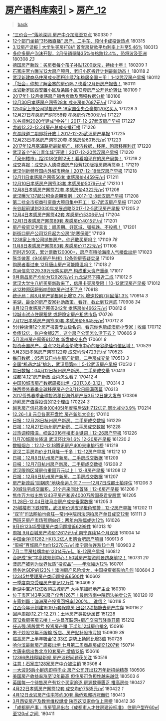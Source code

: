 [房产语料库索引](../../README.md)  > [房产_12](房产_12.md)
====
> [back](../README.md)

- [“三价合一”落地深圳 房产中介加班至12点](http://jkwz.applinzi.com/ittc/7086179474435736583.html#%E2%80%9C%E4%B8%89%E4%BB%B7%E5%90%88%E4%B8%80%E2%80%9D%E8%90%BD%E5%9C%B0%E6%B7%B1%E5%9C%B3+%E6%88%BF%E4%BA%A7%E4%B8%AD%E4%BB%8B%E5%8A%A0%E7%8F%AD%E8%87%B312%E7%82%B9) 180330 *1* 
- [12个部门坐镇“315微直播” 房产、二手车、预付卡成投诉热点](http://jkwz.applinzi.com/ittc/7080735723345150986.html#12%E4%B8%AA%E9%83%A8%E9%97%A8%E5%9D%90%E9%95%87%E2%80%9C315%E5%BE%AE%E7%9B%B4%E6%92%AD%E2%80%9D+%E6%88%BF%E4%BA%A7%E3%80%81%E4%BA%8C%E6%89%8B%E8%BD%A6%E3%80%81%E9%A2%84%E4%BB%98%E5%8D%A1%E6%88%90%E6%8A%95%E8%AF%89%E7%83%AD%E7%82%B9) 180315  
- [3.12房产读报 | 大学生买房打8折 首套房贷款平均利率上升至5.46%](http://jkwz.applinzi.com/ittc/7080022061366117382.html#3.12%E6%88%BF%E4%BA%A7%E8%AF%BB%E6%8A%A5+%7C+%E5%A4%A7%E5%AD%A6%E7%94%9F%E4%B9%B0%E6%88%BF%E6%89%938%E6%8A%98+%E9%A6%96%E5%A5%97%E6%88%BF%E8%B4%B7%E6%AC%BE%E5%B9%B3%E5%9D%87%E5%88%A9%E7%8E%87%E4%B8%8A%E5%8D%87%E8%87%B35.46%25) 180313  
- [多伦多房产泡沫开裂，2月份销量降35%价格跌12.4%，恐将波及亚洲](http://jkwz.applinzi.com/ittc/7078171989888205831.html#%E5%A4%9A%E4%BC%A6%E5%A4%9A%E6%88%BF%E4%BA%A7%E6%B3%A1%E6%B2%AB%E5%BC%80%E8%A3%82%EF%BC%8C2%E6%9C%88%E4%BB%BD%E9%94%80%E9%87%8F%E9%99%8D35%25%E4%BB%B7%E6%A0%BC%E8%B7%8C12.4%25%EF%BC%8C%E6%81%90%E5%B0%86%E6%B3%A2%E5%8F%8A%E4%BA%9A%E6%B4%B2) 180308 *23* 
- [德国房产新政：买房者每个孩子补贴1200欧元，持续十年！](http://jkwz.applinzi.com/ittc/7068015567435203590.html#%E5%BE%B7%E5%9B%BD%E6%88%BF%E4%BA%A7%E6%96%B0%E6%94%BF%EF%BC%9A%E4%B9%B0%E6%88%BF%E8%80%85%E6%AF%8F%E4%B8%AA%E5%AD%A9%E5%AD%90%E8%A1%A5%E8%B4%B41200%E6%AC%A7%E5%85%83%EF%BC%8C%E6%8C%81%E7%BB%AD%E5%8D%81%E5%B9%B4%EF%BC%81) 180209 *1* 
- [石家庄官方曝光12大房产项目、老旧小区拆迁计划最新动态！](http://jkwz.applinzi.com/ittc/7059927712284541958.html#%E7%9F%B3%E5%AE%B6%E5%BA%84%E5%AE%98%E6%96%B9%E6%9B%9D%E5%85%8912%E5%A4%A7%E6%88%BF%E4%BA%A7%E9%A1%B9%E7%9B%AE%E3%80%81%E8%80%81%E6%97%A7%E5%B0%8F%E5%8C%BA%E6%8B%86%E8%BF%81%E8%AE%A1%E5%88%92%E6%9C%80%E6%96%B0%E5%8A%A8%E6%80%81%EF%BC%81) 180118 *2* 
- [武汉新建商品住房成交面积连续7年稳居全国三甲｜1-12武汉房产早报](http://jkwz.applinzi.com/ittc/7057605700136469515.html#%E6%AD%A6%E6%B1%89%E6%96%B0%E5%BB%BA%E5%95%86%E5%93%81%E4%BD%8F%E6%88%BF%E6%88%90%E4%BA%A4%E9%9D%A2%E7%A7%AF%E8%BF%9E%E7%BB%AD7%E5%B9%B4%E7%A8%B3%E5%B1%85%E5%85%A8%E5%9B%BD%E4%B8%89%E7%94%B2%EF%BD%9C1-12%E6%AD%A6%E6%B1%89%E6%88%BF%E4%BA%A7%E6%97%A9%E6%8A%A5) 180112  
- [「社会」你想了解金寨的房价吗？快看12月份房产报告！](http://jkwz.applinzi.com/ittc/7057452905102050310.html#%E3%80%8C%E7%A4%BE%E4%BC%9A%E3%80%8D%E4%BD%A0%E6%83%B3%E4%BA%86%E8%A7%A3%E9%87%91%E5%AF%A8%E7%9A%84%E6%88%BF%E4%BB%B7%E5%90%97%EF%BC%9F%E5%BF%AB%E7%9C%8B12%E6%9C%88%E4%BB%BD%E6%88%BF%E4%BA%A7%E6%8A%A5%E5%91%8A%EF%BC%81) 180111  
- [龙岩新罗区西安置小区及条围小区12套房产公开竞价转让](http://jkwz.applinzi.com/ittc/7056521918977410054.html#%E9%BE%99%E5%B2%A9%E6%96%B0%E7%BD%97%E5%8C%BA%E8%A5%BF%E5%AE%89%E7%BD%AE%E5%B0%8F%E5%8C%BA%E5%8F%8A%E6%9D%A1%E5%9B%B4%E5%B0%8F%E5%8C%BA12%E5%A5%97%E6%88%BF%E4%BA%A7%E5%85%AC%E5%BC%80%E7%AB%9E%E4%BB%B7%E8%BD%AC%E8%AE%A9) 180109 *1* 
- [2017年1-12月孝感房产销售套数及面积数据分析](http://jkwz.applinzi.com/ittc/7055479270552372230.html#2017%E5%B9%B41-12%E6%9C%88%E5%AD%9D%E6%84%9F%E6%88%BF%E4%BA%A7%E9%94%80%E5%94%AE%E5%A5%97%E6%95%B0%E5%8F%8A%E9%9D%A2%E7%A7%AF%E6%95%B0%E6%8D%AE%E5%88%86%E6%9E%90) 180106  
- [12月30日孝感房产网签28套 成交房价7687元/㎡](http://jkwz.applinzi.com/ittc/7052926256784344081.html#12%E6%9C%8830%E6%97%A5%E5%AD%9D%E6%84%9F%E6%88%BF%E4%BA%A7%E7%BD%91%E7%AD%BE28%E5%A5%97+%E6%88%90%E4%BA%A4%E6%88%BF%E4%BB%B77687%E5%85%83%2F%E3%8E%A1) 171230  
- [1250家上市公司抛售房产 18家国企央企豪掷170亿买入](http://jkwz.applinzi.com/ittc/7052201695101060112.html#1250%E5%AE%B6%E4%B8%8A%E5%B8%82%E5%85%AC%E5%8F%B8%E6%8A%9B%E5%94%AE%E6%88%BF%E4%BA%A7+18%E5%AE%B6%E5%9B%BD%E4%BC%81%E5%A4%AE%E4%BC%81%E8%B1%AA%E6%8E%B7170%E4%BA%BF%E4%B9%B0%E5%85%A5) 171228 *3* 
- [12月27日孝感房产网签58套 孝感房价7500元/㎡](http://jkwz.applinzi.com/ittc/7051812600566776849.html#12%E6%9C%8827%E6%97%A5%E5%AD%9D%E6%84%9F%E6%88%BF%E4%BA%A7%E7%BD%91%E7%AD%BE58%E5%A5%97+%E5%AD%9D%E6%84%9F%E6%88%BF%E4%BB%B77500%E5%85%83%2F%E3%8E%A1) 171227  
- [光谷规划2020年建成“金谷”｜2017-12-27武汉房产早报](http://jkwz.applinzi.com/ittc/7051670209239188496.html#%E5%85%89%E8%B0%B7%E8%A7%84%E5%88%922020%E5%B9%B4%E5%BB%BA%E6%88%90%E2%80%9C%E9%87%91%E8%B0%B7%E2%80%9D%EF%BD%9C2017-12-27%E6%AD%A6%E6%B1%89%E6%88%BF%E4%BA%A7%E6%97%A9%E6%8A%A5) 171227  
- [龙岩12.22-12.24房产总成交排行榜](http://jkwz.applinzi.com/ittc/7051306884814881809.html#%E9%BE%99%E5%B2%A912.22-12.24%E6%88%BF%E4%BA%A7%E6%80%BB%E6%88%90%E4%BA%A4%E6%8E%92%E8%A1%8C%E6%A6%9C) 171226  
- [东湖绿道二期即将开放｜2017-12-25武汉房产早报](http://jkwz.applinzi.com/ittc/7050928102346064913.html#%E4%B8%9C%E6%B9%96%E7%BB%BF%E9%81%93%E4%BA%8C%E6%9C%9F%E5%8D%B3%E5%B0%86%E5%BC%80%E6%94%BE%EF%BD%9C2017-12-25%E6%AD%A6%E6%B1%89%E6%88%BF%E4%BA%A7%E6%97%A9%E6%8A%A5) 171225  
- [12月23日孝感房产网签20套 孝感房价6015元/㎡](http://jkwz.applinzi.com/ittc/7050331378002953232.html#12%E6%9C%8823%E6%97%A5%E5%AD%9D%E6%84%9F%E6%88%BF%E4%BA%A7%E7%BD%91%E7%AD%BE20%E5%A5%97+%E5%AD%9D%E6%84%9F%E6%88%BF%E4%BB%B76015%E5%85%83%2F%E3%8E%A1) 171223  
- [2017年12月塞浦路斯最新房产、经济数据，移民、购房移民利好](http://jkwz.applinzi.com/ittc/7049187258505102353.html#2017%E5%B9%B412%E6%9C%88%E5%A1%9E%E6%B5%A6%E8%B7%AF%E6%96%AF%E6%9C%80%E6%96%B0%E6%88%BF%E4%BA%A7%E3%80%81%E7%BB%8F%E6%B5%8E%E6%95%B0%E6%8D%AE%EF%BC%8C%E7%A7%BB%E6%B0%91%E3%80%81%E8%B4%AD%E6%88%BF%E7%A7%BB%E6%B0%91%E5%88%A9%E5%A5%BD) 171220  
- [武汉首个“长江青年城”开建｜2017-12-20武汉房产早报](http://jkwz.applinzi.com/ittc/7049070774701261840.html#%E6%AD%A6%E6%B1%89%E9%A6%96%E4%B8%AA%E2%80%9C%E9%95%BF%E6%B1%9F%E9%9D%92%E5%B9%B4%E5%9F%8E%E2%80%9D%E5%BC%80%E5%BB%BA%EF%BD%9C2017-12-20%E6%AD%A6%E6%B1%89%E6%88%BF%E4%BA%A7%E6%97%A9%E6%8A%A5) 171220  
- [「泉州楼市」距2018仅剩12天！看看咱现在的房产局势！](http://jkwz.applinzi.com/ittc/7048811615367988241.html#%E3%80%8C%E6%B3%89%E5%B7%9E%E6%A5%BC%E5%B8%82%E3%80%8D%E8%B7%9D2018%E4%BB%85%E5%89%A912%E5%A4%A9%EF%BC%81%E7%9C%8B%E7%9C%8B%E5%92%B1%E7%8E%B0%E5%9C%A8%E7%9A%84%E6%88%BF%E4%BA%A7%E5%B1%80%E5%8A%BF%EF%BC%81) 171219 *2* 
- [成交喜报：成交达人德盛源房产段芳120版搜房帮再签单！](http://jkwz.applinzi.com/ittc/7048793338432455697.html#%E6%88%90%E4%BA%A4%E5%96%9C%E6%8A%A5%EF%BC%9A%E6%88%90%E4%BA%A4%E8%BE%BE%E4%BA%BA%E5%BE%B7%E7%9B%9B%E6%BA%90%E6%88%BF%E4%BA%A7%E6%AE%B5%E8%8A%B3120%E7%89%88%E6%90%9C%E6%88%BF%E5%B8%AE%E5%86%8D%E7%AD%BE%E5%8D%95%EF%BC%81) 171219  
- [武汉创新频登国内外城市榜单｜2017-12-18武汉房产早报](http://jkwz.applinzi.com/ittc/7048329553280238608.html#%E6%AD%A6%E6%B1%89%E5%88%9B%E6%96%B0%E9%A2%91%E7%99%BB%E5%9B%BD%E5%86%85%E5%A4%96%E5%9F%8E%E5%B8%82%E6%A6%9C%E5%8D%95%EF%BD%9C2017-12-18%E6%AD%A6%E6%B1%89%E6%88%BF%E4%BA%A7%E6%97%A9%E6%8A%A5) 171218  
- [12月11日孝感房产网签56套 孝感房价4459元/㎡](http://jkwz.applinzi.com/ittc/7045910172361294865.html#12%E6%9C%8811%E6%97%A5%E5%AD%9D%E6%84%9F%E6%88%BF%E4%BA%A7%E7%BD%91%E7%AD%BE56%E5%A5%97+%E5%AD%9D%E6%84%9F%E6%88%BF%E4%BB%B74459%E5%85%83%2F%E3%8E%A1) 171211  
- [12月10日孝感房产网签33套 孝感房价5076元/㎡](http://jkwz.applinzi.com/ittc/7045506413659423761.html#12%E6%9C%8810%E6%97%A5%E5%AD%9D%E6%84%9F%E6%88%BF%E4%BA%A7%E7%BD%91%E7%AD%BE33%E5%A5%97+%E5%AD%9D%E6%84%9F%E6%88%BF%E4%BB%B75076%E5%85%83%2F%E3%8E%A1) 171210 *1* 
- [12月8日孝感房产网签72套 孝感房价4322元/㎡](http://jkwz.applinzi.com/ittc/7044759751882179600.html#12%E6%9C%888%E6%97%A5%E5%AD%9D%E6%84%9F%E6%88%BF%E4%BA%A7%E7%BD%91%E7%AD%BE72%E5%A5%97+%E5%AD%9D%E6%84%9F%E6%88%BF%E4%BB%B74322%E5%85%83%2F%E3%8E%A1) 171208  
- [武汉曝光137起公积金逾期案例｜2017-12-8武汉房产早报](http://jkwz.applinzi.com/ittc/7044617956288365585.html#%E6%AD%A6%E6%B1%89%E6%9B%9D%E5%85%89137%E8%B5%B7%E5%85%AC%E7%A7%AF%E9%87%91%E9%80%BE%E6%9C%9F%E6%A1%88%E4%BE%8B%EF%BD%9C2017-12-8%E6%AD%A6%E6%B1%89%E6%88%BF%E4%BA%A7%E6%97%A9%E6%8A%A5) 171208  
- [第二批全市招商引资重大项目集中开工｜12-7武汉房产早报](http://jkwz.applinzi.com/ittc/7044252614005359632.html#%E7%AC%AC%E4%BA%8C%E6%89%B9%E5%85%A8%E5%B8%82%E6%8B%9B%E5%95%86%E5%BC%95%E8%B5%84%E9%87%8D%E5%A4%A7%E9%A1%B9%E7%9B%AE%E9%9B%86%E4%B8%AD%E5%BC%80%E5%B7%A5%EF%BD%9C12-7%E6%AD%A6%E6%B1%89%E6%88%BF%E4%BA%A7%E6%97%A9%E6%8A%A5) 171207  
- [光谷超前谋划2030年发展战略|2017-12-5武汉房产早报](http://jkwz.applinzi.com/ittc/7043505855406801936.html#%E5%85%89%E8%B0%B7%E8%B6%85%E5%89%8D%E8%B0%8B%E5%88%922030%E5%B9%B4%E5%8F%91%E5%B1%95%E6%88%98%E7%95%A5%7C2017-12-5%E6%AD%A6%E6%B1%89%E6%88%BF%E4%BA%A7%E6%97%A9%E6%8A%A5) 171205 *2* 
- [12月4日孝感房产网签42套 孝感房价5306元/㎡](http://jkwz.applinzi.com/ittc/7043351301411308560.html#12%E6%9C%884%E6%97%A5%E5%AD%9D%E6%84%9F%E6%88%BF%E4%BA%A7%E7%BD%91%E7%AD%BE42%E5%A5%97+%E5%AD%9D%E6%84%9F%E6%88%BF%E4%BB%B75306%E5%85%83%2F%E3%8E%A1) 171204  
- [12月1日孝感房产网签89套 孝感房价4015元/㎡](http://jkwz.applinzi.com/ittc/7042164685011420176.html#12%E6%9C%881%E6%97%A5%E5%AD%9D%E6%84%9F%E6%88%BF%E4%BA%A7%E7%BD%91%E7%AD%BE89%E5%A5%97+%E5%AD%9D%E6%84%9F%E6%88%BF%E4%BB%B74015%E5%85%83%2F%E3%8E%A1) 171201  
- [房产投资12字真言：顺周期、好区域、强抗跌、不投机！](http://jkwz.applinzi.com/ittc/7042128227953280016.html#%E6%88%BF%E4%BA%A7%E6%8A%95%E8%B5%8412%E5%AD%97%E7%9C%9F%E8%A8%80%EF%BC%9A%E9%A1%BA%E5%91%A8%E6%9C%9F%E3%80%81%E5%A5%BD%E5%8C%BA%E5%9F%9F%E3%80%81%E5%BC%BA%E6%8A%97%E8%B7%8C%E3%80%81%E4%B8%8D%E6%8A%95%E6%9C%BA%EF%BC%81) 171201  
- [新街口房产公司12月起为公房“防寒保暖”](http://jkwz.applinzi.com/ittc/7041424699328824336.html#%E6%96%B0%E8%A1%97%E5%8F%A3%E6%88%BF%E4%BA%A7%E5%85%AC%E5%8F%B812%E6%9C%88%E8%B5%B7%E4%B8%BA%E5%85%AC%E6%88%BF%E2%80%9C%E9%98%B2%E5%AF%92%E4%BF%9D%E6%9A%96%E2%80%9D) 171129  
- [1238家上市公司抛售房产，你还敢买房吗？](http://jkwz.applinzi.com/ittc/7033873875694257168.html#1238%E5%AE%B6%E4%B8%8A%E5%B8%82%E5%85%AC%E5%8F%B8%E6%8A%9B%E5%94%AE%E6%88%BF%E4%BA%A7%EF%BC%8C%E4%BD%A0%E8%BF%98%E6%95%A2%E4%B9%B0%E6%88%BF%E5%90%97%EF%BC%9F) 171109 *78* 
- [11月8日孝感房产网签63套 孝感房价7122元/㎡](http://jkwz.applinzi.com/ittc/7033631819881251857.html#11%E6%9C%888%E6%97%A5%E5%AD%9D%E6%84%9F%E6%88%BF%E4%BA%A7%E7%BD%91%E7%AD%BE63%E5%A5%97+%E5%AD%9D%E6%84%9F%E6%88%BF%E4%BB%B77122%E5%85%83%2F%E3%8E%A1) 171108  
- [历时近50天，累计票数120000+，房产有嘻哈海南人气楼盘出炉](http://jkwz.applinzi.com/ittc/7027678312409859089.html#%E5%8E%86%E6%97%B6%E8%BF%9150%E5%A4%A9%EF%BC%8C%E7%B4%AF%E8%AE%A1%E7%A5%A8%E6%95%B0120000%2B%EF%BC%8C%E6%88%BF%E4%BA%A7%E6%9C%89%E5%98%BB%E5%93%88%E6%B5%B7%E5%8D%97%E4%BA%BA%E6%B0%94%E6%A5%BC%E7%9B%98%E5%87%BA%E7%82%89) 171023  
- [陈华做客《946房产热线》12条购房答疑实录](http://jkwz.applinzi.com/ittc/7026210669182059536.html#%E9%99%88%E5%8D%8E%E5%81%9A%E5%AE%A2%E3%80%8A946%E6%88%BF%E4%BA%A7%E7%83%AD%E7%BA%BF%E3%80%8B12%E6%9D%A1%E8%B4%AD%E6%88%BF%E7%AD%94%E7%96%91%E5%AE%9E%E5%BD%95) 171019  
- [购房者看过来 12月唐山房产可能降温吗？](http://jkwz.applinzi.com/ittc/7025778548420379664.html#%E8%B4%AD%E6%88%BF%E8%80%85%E7%9C%8B%E8%BF%87%E6%9D%A5+12%E6%9C%88%E5%94%90%E5%B1%B1%E6%88%BF%E4%BA%A7%E5%8F%AF%E8%83%BD%E9%99%8D%E6%B8%A9%E5%90%97%EF%BC%9F) 171018 *2* 
- [东尚信息1229.39万元购买房产 构成重大资产重组](http://jkwz.applinzi.com/ittc/7025413321862415377.html#%E4%B8%9C%E5%B0%9A%E4%BF%A1%E6%81%AF1229.39%E4%B8%87%E5%85%83%E8%B4%AD%E4%B9%B0%E6%88%BF%E4%BA%A7+%E6%9E%84%E6%88%90%E9%87%8D%E5%A4%A7%E8%B5%84%E4%BA%A7%E9%87%8D%E7%BB%84) 171017  
- [9月南昌房产均价为12926元/㎡ 九龙湖环下降近二成](http://jkwz.applinzi.com/ittc/7023571229192225809.html#9%E6%9C%88%E5%8D%97%E6%98%8C%E6%88%BF%E4%BA%A7%E5%9D%87%E4%BB%B7%E4%B8%BA12926%E5%85%83%2F%E3%8E%A1+%E4%B9%9D%E9%BE%99%E6%B9%96%E7%8E%AF%E4%B8%8B%E9%99%8D%E8%BF%91%E4%BA%8C%E6%88%90) 171012 *5* 
- [武汉大学生八折买房新政来了，信用卡买房受限｜10-12武汉房产早报](http://jkwz.applinzi.com/ittc/7023467478884287505.html#%E6%AD%A6%E6%B1%89%E5%A4%A7%E5%AD%A6%E7%94%9F%E5%85%AB%E6%8A%98%E4%B9%B0%E6%88%BF%E6%96%B0%E6%94%BF%E6%9D%A5%E4%BA%86%EF%BC%8C%E4%BF%A1%E7%94%A8%E5%8D%A1%E4%B9%B0%E6%88%BF%E5%8F%97%E9%99%90%EF%BD%9C10-12%E6%AD%A6%E6%B1%89%E6%88%BF%E4%BA%A7%E6%97%A9%E6%8A%A5) 171012  
- [这12种原因将影响到你房产过不了户](http://jkwz.applinzi.com/ittc/7014690268174091280.html#%E8%BF%9912%E7%A7%8D%E5%8E%9F%E5%9B%A0%E5%B0%86%E5%BD%B1%E5%93%8D%E5%88%B0%E4%BD%A0%E6%88%BF%E4%BA%A7%E8%BF%87%E4%B8%8D%E4%BA%86%E6%88%B7) 170918  
- [统计局：前8月房产销售同比增12.7% 增速较前7月回落1.3%](http://jkwz.applinzi.com/ittc/7013169699310011408.html#%E7%BB%9F%E8%AE%A1%E5%B1%80%EF%BC%9A%E5%89%8D8%E6%9C%88%E6%88%BF%E4%BA%A7%E9%94%80%E5%94%AE%E5%90%8C%E6%AF%94%E5%A2%9E12.7%25+%E5%A2%9E%E9%80%9F%E8%BE%83%E5%89%8D7%E6%9C%88%E5%9B%9E%E8%90%BD1.3%25) 170914 *3* 
- [芜湖，最全的房产安家补助政策，看好，截止到12月底](http://jkwz.applinzi.com/ittc/7011062207729894417.html#%E8%8A%9C%E6%B9%96%EF%BC%8C%E6%9C%80%E5%85%A8%E7%9A%84%E6%88%BF%E4%BA%A7%E5%AE%89%E5%AE%B6%E8%A1%A5%E5%8A%A9%E6%94%BF%E7%AD%96%EF%BC%8C%E7%9C%8B%E5%A5%BD%EF%BC%8C%E6%88%AA%E6%AD%A2%E5%88%B012%E6%9C%88%E5%BA%95) 170908 *34* 
- [8月12日孝感房产网签242套 孝感房价4662元/㎡](http://jkwz.applinzi.com/ittc/7000977208250991633.html#8%E6%9C%8812%E6%97%A5%E5%AD%9D%E6%84%9F%E6%88%BF%E4%BA%A7%E7%BD%91%E7%AD%BE242%E5%A5%97+%E5%AD%9D%E6%84%9F%E6%88%BF%E4%BB%B74662%E5%85%83%2F%E3%8E%A1) 170812 *6* 
- [12城市试点住房租赁 或将稳定房产租赁市场](http://jkwz.applinzi.com/ittc/6992748472632345616.html#12%E5%9F%8E%E5%B8%82%E8%AF%95%E7%82%B9%E4%BD%8F%E6%88%BF%E7%A7%9F%E8%B5%81+%E6%88%96%E5%B0%86%E7%A8%B3%E5%AE%9A%E6%88%BF%E4%BA%A7%E7%A7%9F%E8%B5%81%E5%B8%82%E5%9C%BA) 170726  
- [7月12日孝感房产网签30套 孝感房价5645元/㎡](http://jkwz.applinzi.com/ittc/6989470857028961296.html#7%E6%9C%8812%E6%97%A5%E5%AD%9D%E6%84%9F%E6%88%BF%E4%BA%A7%E7%BD%91%E7%AD%BE30%E5%A5%97+%E5%AD%9D%E6%84%9F%E6%88%BF%E4%BB%B75645%E5%85%83%2F%E3%8E%A1) 170712 *8* 
- [5分钟读懂12个房产报告专业级名词，看完你也能成澳房小专家｜收藏](http://jkwz.applinzi.com/ittc/6989428434995250193.html#5%E5%88%86%E9%92%9F%E8%AF%BB%E6%87%8212%E4%B8%AA%E6%88%BF%E4%BA%A7%E6%8A%A5%E5%91%8A%E4%B8%93%E4%B8%9A%E7%BA%A7%E5%90%8D%E8%AF%8D%EF%BC%8C%E7%9C%8B%E5%AE%8C%E4%BD%A0%E4%B9%9F%E8%83%BD%E6%88%90%E6%BE%B3%E6%88%BF%E5%B0%8F%E4%B8%93%E5%AE%B6%EF%BD%9C%E6%94%B6%E8%97%8F) 170712  
- [负债12亿，账户余额2万，这个房产公司怎么活下去？](http://jkwz.applinzi.com/ittc/6976104093327033348.html#%E8%B4%9F%E5%80%BA12%E4%BA%BF%EF%BC%8C%E8%B4%A6%E6%88%B7%E4%BD%99%E9%A2%9D2%E4%B8%87%EF%BC%8C%E8%BF%99%E4%B8%AA%E6%88%BF%E4%BA%A7%E5%85%AC%E5%8F%B8%E6%80%8E%E4%B9%88%E6%B4%BB%E4%B8%8B%E5%8E%BB%EF%BC%9F) 170606 *9* 
- [5月温州房产网签6127套 新盘成交出色](http://jkwz.applinzi.com/ittc/6974192901880808452.html#5%E6%9C%88%E6%B8%A9%E5%B7%9E%E6%88%BF%E4%BA%A7%E7%BD%91%E7%AD%BE6127%E5%A5%97+%E6%96%B0%E7%9B%98%E6%88%90%E4%BA%A4%E5%87%BA%E8%89%B2) 170601 *8* 
- [投资泰国房产，盘点12处黄金伦敦市中心的曼谷绝佳价值区域！](http://jkwz.applinzi.com/ittc/6973152892222440453.html#%E6%8A%95%E8%B5%84%E6%B3%B0%E5%9B%BD%E6%88%BF%E4%BA%A7%EF%BC%8C%E7%9B%98%E7%82%B912%E5%A4%84%E9%BB%84%E9%87%91%E4%BC%A6%E6%95%A6%E5%B8%82%E4%B8%AD%E5%BF%83%E7%9A%84%E6%9B%BC%E8%B0%B7%E7%BB%9D%E4%BD%B3%E4%BB%B7%E5%80%BC%E5%8C%BA%E5%9F%9F%EF%BC%81) 170529  
- [5月23日孝感房产网签122套 成交均价4723元/㎡](http://jkwz.applinzi.com/ittc/6970918779922940933.html#5%E6%9C%8823%E6%97%A5%E5%AD%9D%E6%84%9F%E6%88%BF%E4%BA%A7%E7%BD%91%E7%AD%BE122%E5%A5%97+%E6%88%90%E4%BA%A4%E5%9D%87%E4%BB%B74723%E5%85%83%2F%E3%8E%A1) 170523  
- [每日数据：05月12日杭州房产新房、二手房成交量](http://jkwz.applinzi.com/ittc/6967107145660105733.html#%E6%AF%8F%E6%97%A5%E6%95%B0%E6%8D%AE%EF%BC%9A05%E6%9C%8812%E6%97%A5%E6%9D%AD%E5%B7%9E%E6%88%BF%E4%BA%A7%E6%96%B0%E6%88%BF%E3%80%81%E4%BA%8C%E6%89%8B%E6%88%BF%E6%88%90%E4%BA%A4%E9%87%8F) 170513 *3* 
- [全国“机遇之城”排名，武汉居第四｜5-12武汉房产早报](http://jkwz.applinzi.com/ittc/6966692874535044101.html#%E5%85%A8%E5%9B%BD%E2%80%9C%E6%9C%BA%E9%81%87%E4%B9%8B%E5%9F%8E%E2%80%9D%E6%8E%92%E5%90%8D%EF%BC%8C%E6%AD%A6%E6%B1%89%E5%B1%85%E7%AC%AC%E5%9B%9B%EF%BD%9C5-12%E6%AD%A6%E6%B1%89%E6%88%BF%E4%BA%A7%E6%97%A9%E6%8A%A5) 170512 *1* 
- [每日数据：04月12日杭州房产新房、二手房成交量](http://jkwz.applinzi.com/ittc/6955955123141477380.html#%E6%AF%8F%E6%97%A5%E6%95%B0%E6%8D%AE%EF%BC%9A04%E6%9C%8812%E6%97%A5%E6%9D%AD%E5%B7%9E%E6%88%BF%E4%BA%A7%E6%96%B0%E6%88%BF%E3%80%81%E4%BA%8C%E6%89%8B%E6%88%BF%E6%88%90%E4%BA%A4%E9%87%8F) 170413  
- [成都“4.12”房产新政 业内怎么看？](http://jkwz.applinzi.com/ittc/6955765230968767493.html#%E6%88%90%E9%83%BD%E2%80%9C4.12%E2%80%9D%E6%88%BF%E4%BA%A7%E6%96%B0%E6%94%BF+%E4%B8%9A%E5%86%85%E6%80%8E%E4%B9%88%E7%9C%8B%EF%BC%9F) 170412 *4* 
- [中国10城市房产数据周报出炉（2017.3.6-3.12）](http://jkwz.applinzi.com/ittc/6944831073086342149.html#%E4%B8%AD%E5%9B%BD10%E5%9F%8E%E5%B8%82%E6%88%BF%E4%BA%A7%E6%95%B0%E6%8D%AE%E5%91%A8%E6%8A%A5%E5%87%BA%E7%82%89%EF%BC%882017.3.6-3.12%EF%BC%89) 170314 *3* 
- [陕西侨外春季全球移民房产会3月12日圆满落幕](http://jkwz.applinzi.com/ittc/6944534938635469828.html#%E9%99%95%E8%A5%BF%E4%BE%A8%E5%A4%96%E6%98%A5%E5%AD%A3%E5%85%A8%E7%90%83%E7%A7%BB%E6%B0%91%E6%88%BF%E4%BA%A7%E4%BC%9A3%E6%9C%8812%E6%97%A5%E5%9C%86%E6%BB%A1%E8%90%BD%E5%B9%95) 170313  
- [2017侨外春季全球投资移民海外房产展3月12日盛大发布](http://jkwz.applinzi.com/ittc/6941971350817342469.html#2017%E4%BE%A8%E5%A4%96%E6%98%A5%E5%AD%A3%E5%85%A8%E7%90%83%E6%8A%95%E8%B5%84%E7%A7%BB%E6%B0%91%E6%B5%B7%E5%A4%96%E6%88%BF%E4%BA%A7%E5%B1%953%E6%9C%8812%E6%97%A5%E7%9B%9B%E5%A4%A7%E5%8F%91%E5%B8%83) 170306  
- [迪拜房产值得投资的12个理由](http://jkwz.applinzi.com/ittc/6938158198858187781.html#%E8%BF%AA%E6%8B%9C%E6%88%BF%E4%BA%A7%E5%80%BC%E5%BE%97%E6%8A%95%E8%B5%84%E7%9A%8412%E4%B8%AA%E7%90%86%E7%94%B1) 170224 *3* 
- [越秀房产信托基金(00405)年度税后溢利7.12亿元 同比减少3.9%](http://jkwz.applinzi.com/ittc/6934624636770976772.html#%E8%B6%8A%E7%A7%80%E6%88%BF%E4%BA%A7%E4%BF%A1%E6%89%98%E5%9F%BA%E9%87%91%2800405%29%E5%B9%B4%E5%BA%A6%E7%A8%8E%E5%90%8E%E6%BA%A2%E5%88%A97.12%E4%BA%BF%E5%85%83+%E5%90%8C%E6%AF%94%E5%87%8F%E5%B0%913.9%25) 170214  
- [12.26-1.8 元旦各家开盘忙 房产新年大变化](http://jkwz.applinzi.com/ittc/6921429842284512261.html#12.26-1.8+%E5%85%83%E6%97%A6%E5%90%84%E5%AE%B6%E5%BC%80%E7%9B%98%E5%BF%99+%E6%88%BF%E4%BA%A7%E6%96%B0%E5%B9%B4%E5%A4%A7%E5%8F%98%E5%8C%96) 170110  
- [日报：12月28日杭州房产新房、二手房成交数据](http://jkwz.applinzi.com/ittc/6917039627625300996.html#%E6%97%A5%E6%8A%A5%EF%BC%9A12%E6%9C%8828%E6%97%A5%E6%9D%AD%E5%B7%9E%E6%88%BF%E4%BA%A7%E6%96%B0%E6%88%BF%E3%80%81%E4%BA%8C%E6%89%8B%E6%88%BF%E6%88%90%E4%BA%A4%E6%95%B0%E6%8D%AE) 161229  
- [日报：12月27日杭州房产新房、二手房成交数据](http://jkwz.applinzi.com/ittc/6916665475567453188.html#%E6%97%A5%E6%8A%A5%EF%BC%9A12%E6%9C%8827%E6%97%A5%E6%9D%AD%E5%B7%9E%E6%88%BF%E4%BA%A7%E6%96%B0%E6%88%BF%E3%80%81%E4%BA%8C%E6%89%8B%E6%88%BF%E6%88%90%E4%BA%A4%E6%95%B0%E6%8D%AE) 161228  
- [过热调控降温，细说2016年楼市关键词｜12-26房产早报](http://jkwz.applinzi.com/ittc/6915881235598803973.html#%E8%BF%87%E7%83%AD%E8%B0%83%E6%8E%A7%E9%99%8D%E6%B8%A9%EF%BC%8C%E7%BB%86%E8%AF%B42016%E5%B9%B4%E6%A5%BC%E5%B8%82%E5%85%B3%E9%94%AE%E8%AF%8D%EF%BD%9C12-26%E6%88%BF%E4%BA%A7%E6%97%A9%E6%8A%A5) 161226  
- [11月70城房价降温 武汉环比涨1.6% 12-20房产早报](http://jkwz.applinzi.com/ittc/6913635757465273348.html#11%E6%9C%8870%E5%9F%8E%E6%88%BF%E4%BB%B7%E9%99%8D%E6%B8%A9+%E6%AD%A6%E6%B1%89%E7%8E%AF%E6%AF%94%E6%B6%A81.6%25+12-20%E6%88%BF%E4%BA%A7%E6%97%A9%E6%8A%A5) 161220 *2* 
- [数据烟台：12.12-12.18腾讯房产400来电排行榜](http://jkwz.applinzi.com/ittc/6913386543527232516.html#%E6%95%B0%E6%8D%AE%E7%83%9F%E5%8F%B0%EF%BC%9A12.12-12.18%E8%85%BE%E8%AE%AF%E6%88%BF%E4%BA%A7400%E6%9D%A5%E7%94%B5%E6%8E%92%E8%A1%8C%E6%A6%9C) 161219  
- [武汉二手房均价比11月降一千多｜12-12房产早报](http://jkwz.applinzi.com/ittc/6910659131446133764.html#%E6%AD%A6%E6%B1%89%E4%BA%8C%E6%89%8B%E6%88%BF%E5%9D%87%E4%BB%B7%E6%AF%9411%E6%9C%88%E9%99%8D%E4%B8%80%E5%8D%83%E5%A4%9A%EF%BD%9C12-12%E6%88%BF%E4%BA%A7%E6%97%A9%E6%8A%A5) 161212 *10* 
- [日报：12月8日杭州房产新房、二手房成交数据](http://jkwz.applinzi.com/ittc/6909573503287559173.html#%E6%97%A5%E6%8A%A5%EF%BC%9A12%E6%9C%888%E6%97%A5%E6%9D%AD%E5%B7%9E%E6%88%BF%E4%BA%A7%E6%96%B0%E6%88%BF%E3%80%81%E4%BA%8C%E6%89%8B%E6%88%BF%E6%88%90%E4%BA%A4%E6%95%B0%E6%8D%AE) 161209  
- [日报：12月7日杭州房产新房、二手房成交数据](http://jkwz.applinzi.com/ittc/6909203047543997445.html#%E6%97%A5%E6%8A%A5%EF%BC%9A12%E6%9C%887%E6%97%A5%E6%9D%AD%E5%B7%9E%E6%88%BF%E4%BA%A7%E6%96%B0%E6%88%BF%E3%80%81%E4%BA%8C%E6%89%8B%E6%88%BF%E6%88%90%E4%BA%A4%E6%95%B0%E6%8D%AE) 161208 *2* 
- [武汉限购区域房价重回万元以上｜12-8房产早报](http://jkwz.applinzi.com/ittc/6909172780829770757.html#%E6%AD%A6%E6%B1%89%E9%99%90%E8%B4%AD%E5%8C%BA%E5%9F%9F%E6%88%BF%E4%BB%B7%E9%87%8D%E5%9B%9E%E4%B8%87%E5%85%83%E4%BB%A5%E4%B8%8A%EF%BD%9C12-8%E6%88%BF%E4%BA%A7%E6%97%A9%E6%8A%A5) 161208 *12* 
- [日报：12月6日杭州房产新房、二手房成交数据](http://jkwz.applinzi.com/ittc/6908876659301549060.html#%E6%97%A5%E6%8A%A5%EF%BC%9A12%E6%9C%886%E6%97%A5%E6%9D%AD%E5%B7%9E%E6%88%BF%E4%BA%A7%E6%96%B0%E6%88%BF%E3%80%81%E4%BA%8C%E6%89%8B%E6%88%BF%E6%88%90%E4%BA%A4%E6%95%B0%E6%8D%AE) 161207  
- [房产新政后“回锅肉”地块命运几何？——12月7日成都土拍评估](http://jkwz.applinzi.com/ittc/6908464940645352452.html#%E6%88%BF%E4%BA%A7%E6%96%B0%E6%94%BF%E5%90%8E%E2%80%9C%E5%9B%9E%E9%94%85%E8%82%89%E2%80%9D%E5%9C%B0%E5%9D%97%E5%91%BD%E8%BF%90%E5%87%A0%E4%BD%95%EF%BC%9F%E2%80%94%E2%80%9412%E6%9C%887%E6%97%A5%E6%88%90%E9%83%BD%E5%9C%9F%E6%8B%8D%E8%AF%84%E4%BC%B0) 161206 *3* 
- [30城住宅成交面积，21个月来同比首降｜12-6房产早报](http://jkwz.applinzi.com/ittc/6908434287132410885.html#30%E5%9F%8E%E4%BD%8F%E5%AE%85%E6%88%90%E4%BA%A4%E9%9D%A2%E7%A7%AF%EF%BC%8C21%E4%B8%AA%E6%9C%88%E6%9D%A5%E5%90%8C%E6%AF%94%E9%A6%96%E9%99%8D%EF%BD%9C12-6%E6%88%BF%E4%BA%A7%E6%97%A9%E6%8A%A5) 161206 *1* 
- [焦作万方拟出售1243平房产和近4000万股国泰君安股票](http://jkwz.applinzi.com/ittc/6908206755774727173.html#%E7%84%A6%E4%BD%9C%E4%B8%87%E6%96%B9%E6%8B%9F%E5%87%BA%E5%94%AE1243%E5%B9%B3%E6%88%BF%E4%BA%A7%E5%92%8C%E8%BF%914000%E4%B8%87%E8%82%A1%E5%9B%BD%E6%B3%B0%E5%90%9B%E5%AE%89%E8%82%A1%E7%A5%A8) 161205  
- [11.28日-12.04日驻马店房产成交备案数据](http://jkwz.applinzi.com/ittc/6908176992804799493.html#11.28%E6%97%A5-12.04%E6%97%A5%E9%A9%BB%E9%A9%AC%E5%BA%97%E6%88%BF%E4%BA%A7%E6%88%90%E4%BA%A4%E5%A4%87%E6%A1%88%E6%95%B0%E6%8D%AE) 161205 *3* 
- [25城楼市下跌预警，武汉房价透支现橙色预警｜12-2房产早报](http://jkwz.applinzi.com/ittc/6906952028906849284.html#25%E5%9F%8E%E6%A5%BC%E5%B8%82%E4%B8%8B%E8%B7%8C%E9%A2%84%E8%AD%A6%EF%BC%8C%E6%AD%A6%E6%B1%89%E6%88%BF%E4%BB%B7%E9%80%8F%E6%94%AF%E7%8E%B0%E6%A9%99%E8%89%B2%E9%A2%84%E8%AD%A6%EF%BD%9C12-2%E6%88%BF%E4%BA%A7%E6%97%A9%E6%8A%A5) 161202 *11* 
- [“双11”司法网拍也疯狂—常州中院司法网拍房产单日成交12套](http://jkwz.applinzi.com/ittc/6899310576827630597.html#%E2%80%9C%E5%8F%8C11%E2%80%9D%E5%8F%B8%E6%B3%95%E7%BD%91%E6%8B%8D%E4%B9%9F%E7%96%AF%E7%8B%82%E2%80%94%E5%B8%B8%E5%B7%9E%E4%B8%AD%E9%99%A2%E5%8F%B8%E6%B3%95%E7%BD%91%E6%8B%8D%E6%88%BF%E4%BA%A7%E5%8D%95%E6%97%A5%E6%88%90%E4%BA%A412%E5%A5%97) 161111 *3* 
- [西班牙房产市场预期向好：两年内涨幅或达12%](http://jkwz.applinzi.com/ittc/6893351641020892164.html#%E8%A5%BF%E7%8F%AD%E7%89%99%E6%88%BF%E4%BA%A7%E5%B8%82%E5%9C%BA%E9%A2%84%E6%9C%9F%E5%90%91%E5%A5%BD%EF%BC%9A%E4%B8%A4%E5%B9%B4%E5%86%85%E6%B6%A8%E5%B9%85%E6%88%96%E8%BE%BE12%25) 161026  
- [9月份12345受理房产类问题投诉6299件](http://jkwz.applinzi.com/ittc/6888463456314852357.html#9%E6%9C%88%E4%BB%BD12345%E5%8F%97%E7%90%86%E6%88%BF%E4%BA%A7%E7%B1%BB%E9%97%AE%E9%A2%98%E6%8A%95%E8%AF%896299%E4%BB%B6) 161013 *10* 
- [周报 9月百城房产均价12617元/㎡ 南宁连续14个月双涨](http://jkwz.applinzi.com/ittc/6885158680273617924.html#%E5%91%A8%E6%8A%A5+9%E6%9C%88%E7%99%BE%E5%9F%8E%E6%88%BF%E4%BA%A7%E5%9D%87%E4%BB%B712617%E5%85%83%2F%E3%8E%A1+%E5%8D%97%E5%AE%81%E8%BF%9E%E7%BB%AD14%E4%B8%AA%E6%9C%88%E5%8F%8C%E6%B6%A8) 161004 *14* 
- [中国金洋(01282.HK)3.2亿人币购合肥房产项目](http://jkwz.applinzi.com/ittc/6877329583149417477.html#%E4%B8%AD%E5%9B%BD%E9%87%91%E6%B4%8B%2801282.HK%293.2%E4%BA%BF%E4%BA%BA%E5%B8%81%E8%B4%AD%E5%90%88%E8%82%A5%E6%88%BF%E4%BA%A7%E9%A1%B9%E7%9B%AE) 160913 *6* 
- [“周报”百城房产均价12270元/㎡  南宁房价连涨13个月](http://jkwz.applinzi.com/ittc/6873590044027257860.html#%E2%80%9C%E5%91%A8%E6%8A%A5%E2%80%9D%E7%99%BE%E5%9F%8E%E6%88%BF%E4%BA%A7%E5%9D%87%E4%BB%B712270%E5%85%83%2F%E3%8E%A1++%E5%8D%97%E5%AE%81%E6%88%BF%E4%BB%B7%E8%BF%9E%E6%B6%A813%E4%B8%AA%E6%9C%88) 160903 *2* 
- [7月二手房挂牌均价12314元/㎡。|8-12房产早报](http://jkwz.applinzi.com/ittc/6865392861947888645.html#7%E6%9C%88%E4%BA%8C%E6%89%8B%E6%88%BF%E6%8C%82%E7%89%8C%E5%9D%87%E4%BB%B712314%E5%85%83%2F%E3%8E%A1%E3%80%82%7C8-12%E6%88%BF%E4%BA%A7%E6%97%A9%E6%8A%A5) 160812  
- [合肥成“米”字高铁规划中心！50城房产投资前景跻身前12！](http://jkwz.applinzi.com/ittc/6861149916201747461.html#%E5%90%88%E8%82%A5%E6%88%90%E2%80%9C%E7%B1%B3%E2%80%9D%E5%AD%97%E9%AB%98%E9%93%81%E8%A7%84%E5%88%92%E4%B8%AD%E5%BF%83%EF%BC%8150%E5%9F%8E%E6%88%BF%E4%BA%A7%E6%8A%95%E8%B5%84%E5%89%8D%E6%99%AF%E8%B7%BB%E8%BA%AB%E5%89%8D12%EF%BC%81) 160731 *20* 
- [澳房产被列为世界优质“投资品”——年涨幅达12%](http://jkwz.applinzi.com/ittc/6849890861328106501.html#%E6%BE%B3%E6%88%BF%E4%BA%A7%E8%A2%AB%E5%88%97%E4%B8%BA%E4%B8%96%E7%95%8C%E4%BC%98%E8%B4%A8%E2%80%9C%E6%8A%95%E8%B5%84%E5%93%81%E2%80%9D%E2%80%94%E2%80%94%E5%B9%B4%E6%B6%A8%E5%B9%85%E8%BE%BE12%25) 160701  
- [债务达GDP的123%！澳洲房产风险增大，中国投资者影响几何](http://jkwz.applinzi.com/ittc/6839889209258935301.html#%E5%80%BA%E5%8A%A1%E8%BE%BEGDP%E7%9A%84123%25%EF%BC%81%E6%BE%B3%E6%B4%B2%E6%88%BF%E4%BA%A7%E9%A3%8E%E9%99%A9%E5%A2%9E%E5%A4%A7%EF%BC%8C%E4%B8%AD%E5%9B%BD%E6%8A%95%E8%B5%84%E8%80%85%E5%BD%B1%E5%93%8D%E5%87%A0%E4%BD%95) 160604 *3* 
- [12345共受理房产类问题投诉6500件](http://jkwz.applinzi.com/ittc/6839129748865025029.html#12345%E5%85%B1%E5%8F%97%E7%90%86%E6%88%BF%E4%BA%A7%E7%B1%BB%E9%97%AE%E9%A2%98%E6%8A%95%E8%AF%896500%E4%BB%B6) 160602  
- [一季度南京受理房产登记12万件](http://jkwz.applinzi.com/ittc/6818971341763904516.html#%E4%B8%80%E5%AD%A3%E5%BA%A6%E5%8D%97%E4%BA%AC%E5%8F%97%E7%90%86%E6%88%BF%E4%BA%A7%E7%99%BB%E8%AE%B012%E4%B8%87%E4%BB%B6) 160409 *3* 
- [新湖中宝近12亿收购古城房产 大手笔加码地产主业](http://jkwz.applinzi.com/ittc/6807984864116605957.html#%E6%96%B0%E6%B9%96%E4%B8%AD%E5%AE%9D%E8%BF%9112%E4%BA%BF%E6%94%B6%E8%B4%AD%E5%8F%A4%E5%9F%8E%E6%88%BF%E4%BA%A7+%E5%A4%A7%E6%89%8B%E7%AC%94%E5%8A%A0%E7%A0%81%E5%9C%B0%E4%BA%A7%E4%B8%BB%E4%B8%9A) 160310  
- [位于市区143平米房产仅售126万！最新济南中院司法拍卖公告](http://jkwz.applinzi.com/ittc/6789359189168227333.html#%E4%BD%8D%E4%BA%8E%E5%B8%82%E5%8C%BA143%E5%B9%B3%E7%B1%B3%E6%88%BF%E4%BA%A7%E4%BB%85%E5%94%AE126%E4%B8%87%EF%BC%81%E6%9C%80%E6%96%B0%E6%B5%8E%E5%8D%97%E4%B8%AD%E9%99%A2%E5%8F%B8%E6%B3%95%E6%8B%8D%E5%8D%96%E5%85%AC%E5%91%8A) 160120 *10* 
- [专家刘磊：澳洲房产投资回报率1200%， 谁信？](http://jkwz.applinzi.com/ittc/6788596237423100933.html#%E4%B8%93%E5%AE%B6%E5%88%98%E7%A3%8A%EF%BC%9A%E6%BE%B3%E6%B4%B2%E6%88%BF%E4%BA%A7%E6%8A%95%E8%B5%84%E5%9B%9E%E6%8A%A5%E7%8E%871200%25%EF%BC%8C+%E8%B0%81%E4%BF%A1%EF%BC%9F) 160118 *5* 
- [江西今年计划建19.19万套保障房 出台12项措施去房产库存](http://jkwz.applinzi.com/ittc/6787927453737681925.html#%E6%B1%9F%E8%A5%BF%E4%BB%8A%E5%B9%B4%E8%AE%A1%E5%88%92%E5%BB%BA19.19%E4%B8%87%E5%A5%97%E4%BF%9D%E9%9A%9C%E6%88%BF+%E5%87%BA%E5%8F%B012%E9%A1%B9%E6%8E%AA%E6%96%BD%E5%8E%BB%E6%88%BF%E4%BA%A7%E5%BA%93%E5%AD%98) 160116 *2* 
- [回声周报(12.21-12.27)：土地房产类投诉居首](http://jkwz.applinzi.com/ittc/6780999078431425541.html#%E5%9B%9E%E5%A3%B0%E5%91%A8%E6%8A%A5%2812.21-12.27%29%EF%BC%9A%E5%9C%9F%E5%9C%B0%E6%88%BF%E4%BA%A7%E7%B1%BB%E6%8A%95%E8%AF%89%E5%B1%85%E9%A6%96) 151228  
- [双12看房买房去喽！--许昌互联网+房产交易节隆重开幕](http://jkwz.applinzi.com/ittc/6774963024079356933.html#%E5%8F%8C12%E7%9C%8B%E6%88%BF%E4%B9%B0%E6%88%BF%E5%8E%BB%E5%96%BD%EF%BC%81--%E8%AE%B8%E6%98%8C%E4%BA%92%E8%81%94%E7%BD%91%2B%E6%88%BF%E4%BA%A7%E4%BA%A4%E6%98%93%E8%8A%82%E9%9A%86%E9%87%8D%E5%BC%80%E5%B9%95) 151212  
- [任志强:资股票亏 投资房产赚 下半年12城房价排名](http://jkwz.applinzi.com/ittc/6742718748136653829.html#%E4%BB%BB%E5%BF%97%E5%BC%BA%3A%E8%B5%84%E8%82%A1%E7%A5%A8%E4%BA%8F+%E6%8A%95%E8%B5%84%E6%88%BF%E4%BA%A7%E8%B5%9A+%E4%B8%8B%E5%8D%8A%E5%B9%B412%E5%9F%8E%E6%88%BF%E4%BB%B7%E6%8E%92%E5%90%8D) 150916  
- [男子炒股12年不服输 饭店、房产贴补股市亏损](http://jkwz.applinzi.com/ittc/6739933788261270533.html#%E7%94%B7%E5%AD%90%E7%82%92%E8%82%A112%E5%B9%B4%E4%B8%8D%E6%9C%8D%E8%BE%93+%E9%A5%AD%E5%BA%97%E3%80%81%E6%88%BF%E4%BA%A7%E8%B4%B4%E8%A1%A5%E8%82%A1%E5%B8%82%E4%BA%8F%E6%8D%9F) 150909 *38* 
- [临高房产上半年吸金12.33亿 逆势上扬同比增3倍](http://jkwz.applinzi.com/ittc/547650611436303369.html#%E4%B8%B4%E9%AB%98%E6%88%BF%E4%BA%A7%E4%B8%8A%E5%8D%8A%E5%B9%B4%E5%90%B8%E9%87%9112.33%E4%BA%BF+%E9%80%86%E5%8A%BF%E4%B8%8A%E6%89%AC%E5%90%8C%E6%AF%94%E5%A2%9E3%E5%80%8D) 150728  
- [哈尔滨最新房产周报出炉 七月第二周商品房成交1207套](http://jkwz.applinzi.com/ittc/547650615062539842.html#%E5%93%88%E5%B0%94%E6%BB%A8%E6%9C%80%E6%96%B0%E6%88%BF%E4%BA%A7%E5%91%A8%E6%8A%A5%E5%87%BA%E7%82%89+%E4%B8%83%E6%9C%88%E7%AC%AC%E4%BA%8C%E5%91%A8%E5%95%86%E5%93%81%E6%88%BF%E6%88%90%E4%BA%A41207%E5%A5%97) 150714  
- [大唐电信出售北京10套房产 增值12倍](http://jkwz.applinzi.com/ittc/547650611423127552.html#%E5%A4%A7%E5%94%90%E7%94%B5%E4%BF%A1%E5%87%BA%E5%94%AE%E5%8C%97%E4%BA%AC10%E5%A5%97%E6%88%BF%E4%BA%A7+%E5%A2%9E%E5%80%BC12%E5%80%8D) 150616  
- [12366热线释疑新规 房产涉税问题获关注](http://jkwz.applinzi.com/ittc/547650611413576637.html#12366%E7%83%AD%E7%BA%BF%E9%87%8A%E7%96%91%E6%96%B0%E8%A7%84+%E6%88%BF%E4%BA%A7%E6%B6%89%E7%A8%8E%E9%97%AE%E9%A2%98%E8%8E%B7%E5%85%B3%E6%B3%A8) 150516  
- [注意！石家庄128家房产中介被注销](http://jkwz.applinzi.com/ittc/7100675664598533127.html#%E6%B3%A8%E6%84%8F%EF%BC%81%E7%9F%B3%E5%AE%B6%E5%BA%84128%E5%AE%B6%E6%88%BF%E4%BA%A7%E4%B8%AD%E4%BB%8B%E8%A2%AB%E6%B3%A8%E9%94%80) 180508 *4* 
- [一大波95后小鲜肉即将毕业 房产公司开出12万年新招纳精英](http://jkwz.applinzi.com/ittc/7100000566010971153.html#%E4%B8%80%E5%A4%A7%E6%B3%A295%E5%90%8E%E5%B0%8F%E9%B2%9C%E8%82%89%E5%8D%B3%E5%B0%86%E6%AF%95%E4%B8%9A+%E6%88%BF%E4%BA%A7%E5%85%AC%E5%8F%B8%E5%BC%80%E5%87%BA12%E4%B8%87%E5%B9%B4%E6%96%B0%E6%8B%9B%E7%BA%B3%E7%B2%BE%E8%8B%B1) 180506  
- [美国房产收益率涨至12年最高 但住房可负担性越来越低](http://jkwz.applinzi.com/ittc/7098856639199446023.html#%E7%BE%8E%E5%9B%BD%E6%88%BF%E4%BA%A7%E6%94%B6%E7%9B%8A%E7%8E%87%E6%B6%A8%E8%87%B312%E5%B9%B4%E6%9C%80%E9%AB%98+%E4%BD%86%E4%BD%8F%E6%88%BF%E5%8F%AF%E8%B4%9F%E6%8B%85%E6%80%A7%E8%B6%8A%E6%9D%A5%E8%B6%8A%E4%BD%8E) 180503 *6* 
- [英国每一个待售房产有12个买家追逐 房源数量匮乏 推高房价](http://jkwz.applinzi.com/ittc/7096250347393909770.html#%E8%8B%B1%E5%9B%BD%E6%AF%8F%E4%B8%80%E4%B8%AA%E5%BE%85%E5%94%AE%E6%88%BF%E4%BA%A7%E6%9C%8912%E4%B8%AA%E4%B9%B0%E5%AE%B6%E8%BF%BD%E9%80%90+%E6%88%BF%E6%BA%90%E6%95%B0%E9%87%8F%E5%8C%AE%E4%B9%8F+%E6%8E%A8%E9%AB%98%E6%88%BF%E4%BB%B7) 180427  
- [4月22日孝感房产网签12套 成交均价7585元/㎡](http://jkwz.applinzi.com/ittc/7094889199478244359.html#4%E6%9C%8822%E6%97%A5%E5%AD%9D%E6%84%9F%E6%88%BF%E4%BA%A7%E7%BD%91%E7%AD%BE12%E5%A5%97+%E6%88%90%E4%BA%A4%E5%9D%87%E4%BB%B77585%E5%85%83%2F%E3%8E%A1) 180422 *1* 
- [4月12日龙岩房产住宅签约30套 融侨观邸折冠而归](http://jkwz.applinzi.com/ittc/7091532697317147659.html#4%E6%9C%8812%E6%97%A5%E9%BE%99%E5%B2%A9%E6%88%BF%E4%BA%A7%E4%BD%8F%E5%AE%85%E7%AD%BE%E7%BA%A630%E5%A5%97+%E8%9E%8D%E4%BE%A8%E8%A7%82%E9%82%B8%E6%8A%98%E5%86%A0%E8%80%8C%E5%BD%92) 180413  
- [3月西安房产及教育维权爆增 陕西这12家单位上黑榜](http://jkwz.applinzi.com/ittc/7091056991575475206.html#3%E6%9C%88%E8%A5%BF%E5%AE%89%E6%88%BF%E4%BA%A7%E5%8F%8A%E6%95%99%E8%82%B2%E7%BB%B4%E6%9D%83%E7%88%86%E5%A2%9E+%E9%99%95%E8%A5%BF%E8%BF%9912%E5%AE%B6%E5%8D%95%E4%BD%8D%E4%B8%8A%E9%BB%91%E6%A6%9C) 180412 *36* 
- [「成都房产事」市房管局出台《成都市人才住房建设标准》 住房户型在60㎡至120㎡ 之间 ​](http://jkwz.applinzi.com/ittc/7090728777481192465.html#%E3%80%8C%E6%88%90%E9%83%BD%E6%88%BF%E4%BA%A7%E4%BA%8B%E3%80%8D%E5%B8%82%E6%88%BF%E7%AE%A1%E5%B1%80%E5%87%BA%E5%8F%B0%E3%80%8A%E6%88%90%E9%83%BD%E5%B8%82%E4%BA%BA%E6%89%8D%E4%BD%8F%E6%88%BF%E5%BB%BA%E8%AE%BE%E6%A0%87%E5%87%86%E3%80%8B+%E4%BD%8F%E6%88%BF%E6%88%B7%E5%9E%8B%E5%9C%A860%E3%8E%A1%E8%87%B3120%E3%8E%A1+%E4%B9%8B%E9%97%B4+%E2%80%8B) 180411  
